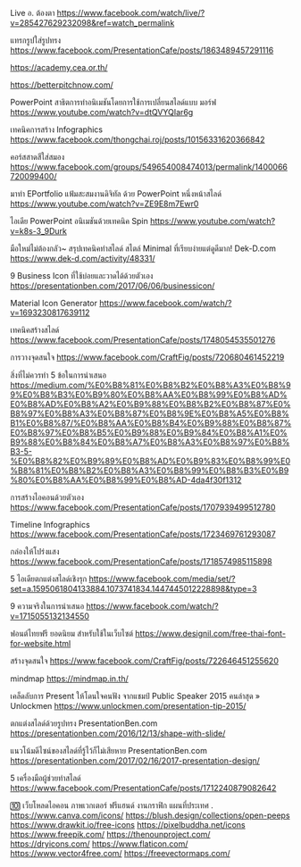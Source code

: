 Live อ. ต้องตา
https://www.facebook.com/watch/live/?v=285427629232098&ref=watch_permalink

แทรกรูปใส่รูปทรง
https://www.facebook.com/PresentationCafe/posts/1863489457291116

https://academy.cea.or.th/

https://betterpitchnow.com/

PowerPoint สาธิตการทำอนิเมชันโดยการใช้การเปลี่ยนสไลด์แบบ มอร์ฟ
https://www.youtube.com/watch?v=dtQVYQIar6g

เทคนิคการสร้าง Infographics
https://www.facebook.com/thongchai.roj/posts/10156331620366842

คอร์สสาดสีใส่สมอง
https://www.facebook.com/groups/549654008474013/permalink/1400066720099400/

มาทำ EPortfolio แฟ้มสะสมงานดิจิทัล ด้วย PowerPoint หนึ่งหน้าสไลด์
https://www.youtube.com/watch?v=ZE9E8m7Ewr0

ไอเดีย PowerPoint อนิเมชันด้วยเทคนิค Spin
https://www.youtube.com/watch?v=k8s-3_9Durk

มือใหม่ไม่ต้องกลัว~ สรุปเทคนิคทำสไลด์ สไตล์ Minimal ที่เรียบง่ายแต่ดูดีมาก! Dek-D.com
https://www.dek-d.com/activity/48331/

9 Business Icon ที่ใช้บ่อยและวาดได้ด้วยตัวเอง
https://presentationben.com/2017/06/06/businessicon/

Material Icon Generator
https://www.facebook.com/watch/?v=1693230817639112

เทคนิคสร้างสไลด์
https://www.facebook.com/PresentationCafe/posts/1748054535501276

การวางจุดสนใจ
https://www.facebook.com/CraftFig/posts/720680461452219

สิ่งที่ไม่ควรทำ 5 ข้อในการนำเสนอ
https://medium.com/%E0%B8%81%E0%B8%B2%E0%B8%A3%E0%B8%99%E0%B8%B3%E0%B9%80%E0%B8%AA%E0%B8%99%E0%B8%AD%E0%B8%AD%E0%B8%A2%E0%B9%88%E0%B8%B2%E0%B8%87%E0%B8%97%E0%B8%A3%E0%B8%87%E0%B8%9E%E0%B8%A5%E0%B8%B1%E0%B8%87/%E0%B8%AA%E0%B8%B4%E0%B9%88%E0%B8%87%E0%B8%97%E0%B8%B5%E0%B9%88%E0%B9%84%E0%B8%A1%E0%B9%88%E0%B8%84%E0%B8%A7%E0%B8%A3%E0%B8%97%E0%B8%B3-5-%E0%B8%82%E0%B9%89%E0%B8%AD%E0%B9%83%E0%B8%99%E0%B8%81%E0%B8%B2%E0%B8%A3%E0%B8%99%E0%B8%B3%E0%B9%80%E0%B8%AA%E0%B8%99%E0%B8%AD-4da4f30f1312

การสร้างไอคอนด้วยตัวเอง
https://www.facebook.com/PresentationCafe/posts/1707939499512780

Timeline Infographics
https://www.facebook.com/PresentationCafe/posts/1723469761293087

กล่องให้โปร่งแสง
https://www.facebook.com/PresentationCafe/posts/1718574985115898

5 ไอเดียตกแต่งสไลด์เชิงรุก
https://www.facebook.com/media/set/?set=a.1595061804133884.1073741834.1447445012228898&type=3

9 ความจริงในการนำเสนอ
https://www.facebook.com/watch/?v=1715055132134550

ฟอนต์ไทยฟรี ยอดนิยม สำหรับใช้ในเว็บไซต์
https://www.designil.com/free-thai-font-for-website.html

สร้างจุดสนใจ
https://www.facebook.com/CraftFig/posts/722646451255620

mindmap
https://mindmap.in.th/

เคล็ดลับการ Present ให้โดนใจคนฟัง จากแชมป์ Public Speaker 2015 คนล่าสุด » Unlockmen
https://www.unlockmen.com/presentation-tip-2015/

ตกแต่งสไลด์ด้วยรูปทรง PresentationBen.com
https://presentationben.com/2016/12/13/shape-with-slide/

แนวโน้มดีไซน์ของสไลด์ที่รู้ไว้ก็ไม่เสียหาย PresentationBen.com
https://presentationben.com/2017/02/16/2017-presentation-design/

5 เครื่องมือผู้ช่วยทำสไลด์
https://www.facebook.com/PresentationCafe/posts/1712240879082642

🔟 เว็บโหลดไอคอน ภาพเวกเตอร์ ฟรีแฮนด์ งานกราฟิก แผนที่ประเทศ
.
https://www.canva.com/icons/
https://blush.design/collections/open-peeps
https://www.drawkit.io/free-icons
https://pixelbuddha.net/icons
https://www.freepik.com/
https://thenounproject.com/
https://dryicons.com/
https://www.flaticon.com/
https://www.vector4free.com/
https://freevectormaps.com/
